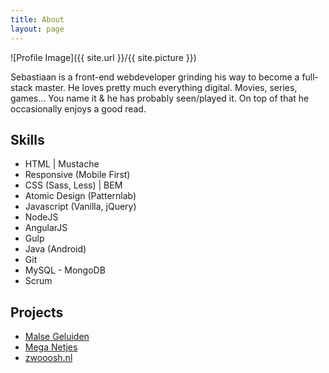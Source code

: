 ```yaml
---
title: About
layout: page
---
```

![Profile Image]({{ site.url }}/{{ site.picture }})

<p>Sebastiaan is a front-end webdeveloper grinding his way to become a full-stack master. He loves pretty much everything digital. Movies, series, games... You name it & he has probably seen/played it. On top of that he occasionally enjoys a good read.</p>

<h2>Skills</h2>

<ul class="skill-list">
	<li>HTML | Mustache</li>
	<li>Responsive (Mobile First)</li>
	<li>CSS (Sass, Less) | BEM</li>
	<li>Atomic Design (Patternlab)</li>
	<li>Javascript (Vanilla, jQuery)</li>
	<li>NodeJS</li>
	<li>AngularJS</li>
	<li>Gulp</li>
	<li>Java (Android)</li>
	<li>Git</li>
	<li>MySQL - MongoDB</li>
	<li>Scrum</li>
</ul>

<h2>Projects</h2>

<ul>
	<li><a href="https://malsegeluiden.nl/">Malse Geluiden</a></li>
	<li><a href="https://meganetjes.nl/">Mega Netjes</a></li>
	<li><a href="https://zwooosh.nl./">zwooosh.nl</a></li>
</ul>
